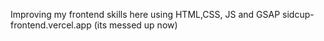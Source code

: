 Improving my frontend skills here using HTML,CSS, JS and GSAP
sidcup-frontend.vercel.app (its messed up now)
